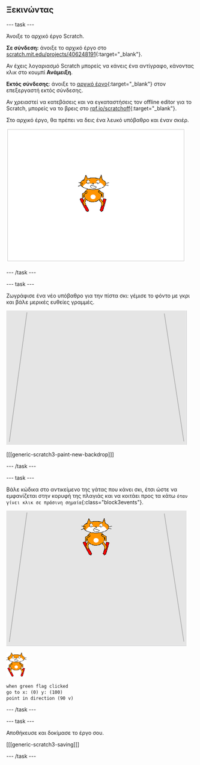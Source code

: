 ## Ξεκινώντας

--- task ---

Άνοιξε το αρχικό έργο Scratch.

**Σε σύνδεση:** άνοιξε το αρχικό έργο στο [scratch.mit.edu/projects/406248191](https://scratch.mit.edu/projects/406248191){:target="_blank"}.

Αν έχεις λογαριασμό Scratch μπορείς να κάνεις ένα αντίγραφο, κάνοντας κλικ στο κουμπί **Ανάμειξη**.

**Εκτός σύνδεσης**: άνοιξε το [αρχικό έργο](https://rpf.io/p/el-GR/scratch-cat-goes-skiing-go){:target="_blank"} στον επεξεργαστή εκτός σύνδεσης.

Αν χρειαστεί να κατεβάσεις και να εγκαταστήσεις τον offline editor για το Scratch, μπορείς να το βρεις στο [rpf.io/scratchoff](https://rpf.io/scratchoff){:target="_blank"}.

Στο αρχικό έργο, θα πρέπει να δεις ένα λευκό υπόβαθρο και έναν σκιέρ.

![αρχικά έργα](images/starter_project.png)

--- /task ---

--- task ---

Ζωγράφισε ένα νέο υπόβαθρο για την πίστα σκι: γέμισε το φόντο με γκρι και βάλε μερικές ευθείες γραμμές.

![υπόβαθρο πίστας σκι](images/backdrop.png)

[[[generic-scratch3-paint-new-backdrop]]]

--- /task ---

--- task ---

Βάλε κώδικα στο αντικείμενο της γάτας που κάνει σκι, έτσι ώστε να εμφανίζεται στην κορυφή της πλαγιάς και να κοιτάει προς τα κάτω `όταν γίνει κλικ σε πράσινη σημαία`{:class="block3events"}.

![σκιέρ στην πίστα](images/skier_on_the_slope.png)

![αντικείμενο σκιέρ](images/skier_sprite_small.png)

```blocks3
when green flag clicked
go to x: (0) y: (100)
point in direction (90 v)
```

--- /task ---

--- task ---

Αποθήκευσε και δοκίμασε το έργο σου.

[[[generic-scratch3-saving]]]

--- /task ---
